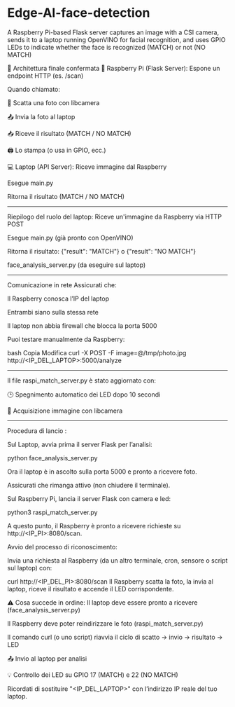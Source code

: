 # Edge-AI-face-detection
A Raspberry Pi-based Flask server captures an image with a CSI camera, sends it to a laptop running OpenVINO for facial recognition, and uses GPIO LEDs to indicate whether the face is recognized (MATCH) or not (NO MATCH)

🧠 Architettura finale confermata
🍓 Raspberry Pi (Flask Server):
Espone un endpoint HTTP (es. /scan)

Quando chiamato:

📸 Scatta una foto con libcamera

📤 Invia la foto al laptop

📥 Riceve il risultato (MATCH / NO MATCH)

🖨️ Lo stampa (o usa in GPIO, ecc.)

💻 Laptop (API Server):
Riceve immagine dal Raspberry

Esegue main.py

Ritorna il risultato (MATCH / NO MATCH)

______________________________________

Riepilogo del ruolo del laptop:
Riceve un'immagine da Raspberry via HTTP POST

Esegue main.py (già pronto con OpenVINO)

Ritorna il risultato: {"result": "MATCH"} o {"result": "NO MATCH"}

face_analysis_server.py (da eseguire sul laptop)

_______________________________________

Comunicazione in rete
Assicurati che:

Il Raspberry conosca l’IP del laptop

Entrambi siano sulla stessa rete

Il laptop non abbia firewall che blocca la porta 5000

Puoi testare manualmente da Raspberry:

bash
Copia
Modifica
curl -X POST -F image=@/tmp/photo.jpg http://<IP_DEL_LAPTOP>:5000/analyze

____________________________________________

Il file raspi_match_server.py è stato aggiornato con:

🕒 Spegnimento automatico dei LED dopo 10 secondi

📸 Acquisizione immagine con libcamera

________________________________________________

Procedura di lancio :

Sul Laptop, avvia prima il server Flask per l’analisi:

python face_analysis_server.py

Ora il laptop è in ascolto sulla porta 5000 e pronto a ricevere foto.

Assicurati che rimanga attivo (non chiudere il terminale).

Sul Raspberry Pi, lancia il server Flask con camera e led:

python3 raspi_match_server.py

A questo punto, il Raspberry è pronto a ricevere richieste su http://<IP_PI>:8080/scan.

Avvio del processo di riconoscimento:

Invia una richiesta al Raspberry (da un altro terminale, cron, sensore o script sul laptop) con:

curl http://<IP_DEL_PI>:8080/scan
Il Raspberry scatta la foto, la invia al laptop, riceve il risultato e accende il LED corrispondente.

⚠️ Cosa succede in ordine:
Il laptop deve essere pronto a ricevere (face_analysis_server.py)

Il Raspberry deve poter reindirizzare le foto (raspi_match_server.py)

Il comando curl (o uno script) riavvia il ciclo di scatto → invio → risultato → LED



📤 Invio al laptop per analisi

💡 Controllo dei LED su GPIO 17 (MATCH) e 22 (NO MATCH)

Ricordati di sostituire "<IP_DEL_LAPTOP>" con l’indirizzo IP reale del tuo laptop.
